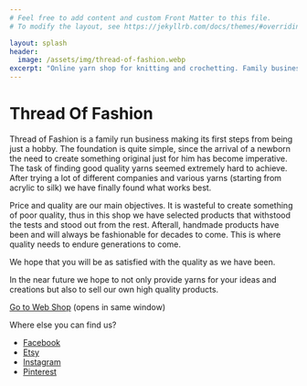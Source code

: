 ```yaml
---
# Feel free to add content and custom Front Matter to this file.
# To modify the layout, see https://jekyllrb.com/docs/themes/#overriding-theme-defaults

layout: splash
header:
  image: /assets/img/thread-of-fashion.webp
excerpt: "Online yarn shop for knitting and crochetting. Family business which is making baby steps. The idea born together with our son Margiris"
---
```


# Thread Of Fashion

Thread of Fashion is a family run business making its first steps from being just a hobby.
The foundation is quite simple, since the arrival of a newborn the need to create something original just for him has become imperative.
The task of finding good quality yarns seemed extremely hard to achieve.
After trying a lot of different companies and various yarns (starting from acrylic to silk) we have finally found what works best.

Price and quality are our main objectives.
It is wasteful to create something of poor quality, thus in this shop we have selected products that withstood the tests and stood out from the rest.
Afterall, handmade products have been and will always be fashionable for decades to come.
This is where quality needs to endure generations to come.

We hope that you will be as satisfied with the quality as we have been.

In the near future we hope to not only provide yarns for your ideas and creations but also to sell our own high quality products.

[Go to Web Shop](https://www.thread-of-fashion.com) (opens in same window)

Where else you can find us?

- [Facebook](http://www.facebook.com/DonaLoraShop)
- [Etsy](https://www.etsy.com/uk/shop/ThreadOfFashionByDL)
- [Instagram](https://www.instagram.com/thread_of_fashion_official/)
- [Pinterest](https://www.pinterest.co.uk/donaloraknitting_official/)
